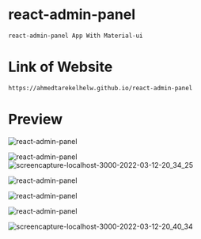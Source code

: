 # react-admin-panel

    react-admin-panel App With Material-ui

# Link of Website

    https://ahmedtarekelhelw.github.io/react-admin-panel

# Preview
![react-admin-panel](https://user-images.githubusercontent.com/76922296/158030549-7b10c08e-ca62-400e-b25e-9ef569476970.png)

![react-admin-panel](https://user-images.githubusercontent.com/76922296/158030543-aad3ef63-5170-4d91-b167-3217d733b132.png)![screencapture-localhost-3000-2022-03-12-20_34_25](https://user-images.githubusercontent.com/76922296/158030544-fbab23b9-dcef-4958-9aa9-990e05a81683.png)

![react-admin-panel](https://user-images.githubusercontent.com/76922296/158030546-bea0dc19-e7e8-4f4e-b946-0d8435850d5f.png)

![react-admin-panel](https://user-images.githubusercontent.com/76922296/158030548-f83348a9-5a8e-4853-906b-0103bbda706e.png)

![react-admin-panel](https://user-images.githubusercontent.com/76922296/158030607-a00ee8ba-9ae6-477f-9759-68a2539ff27c.png)

![screencapture-localhost-3000-2022-03-12-20_40_34](https://user-images.githubusercontent.com/76922296/158030688-614e46d0-096d-424b-9bf9-b562f90f5f6a.png)

